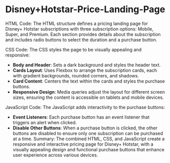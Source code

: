 # Disney+Hotstar-Price-Landing-Page


HTML Code:
The HTML structure defines a pricing landing page for Disney+ Hotstar subscriptions with three subscription options: Mobile, Super, and Premium. Each section provides details about the subscription and includes radio buttons to select the duration and a purchase button.

CSS Code:
The CSS styles the page to be visually appealing and responsive:
- **Body and Header**: Sets a dark background and styles the header text.
- **Cards Layout**: Uses Flexbox to arrange the subscription cards, each with gradient backgrounds, rounded corners, and shadows.
- **Card Content**: Centers the text within the cards and styles the purchase buttons.
- **Responsive Design**: Media queries adjust the layout for different screen sizes, ensuring the content is accessible on tablets and mobile devices.

 JavaScript Code:
The JavaScript adds interactivity to the purchase buttons:
- **Event Listeners**: Each purchase button has an event listener that triggers an alert when clicked.
- **Disable Other Buttons**: When a purchase button is clicked, the other buttons are disabled to ensure only one subscription can be purchased at a time.
   Summary:
The combined HTML, CSS, and JavaScript create a responsive and interactive pricing page for Disney+ Hotstar, with a visually appealing design and functional purchase buttons that enhance user experience across various devices.
